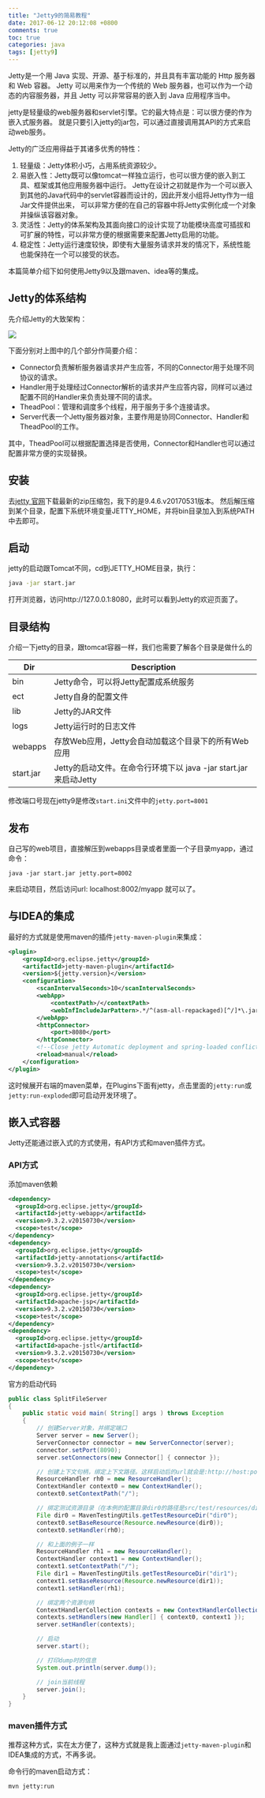 ```yaml
---
title: "Jetty9的简易教程"
date: 2017-06-12 20:12:08 +0800
comments: true
toc: true
categories: java
tags: [jetty9]
---
```

Jetty是一个用 Java 实现、开源、基于标准的，并且具有丰富功能的 Http 服务器和 Web 容器。
Jetty 可以用来作为一个传统的 Web 服务器，也可以作为一个动态的内容服务器，并且 Jetty 可以非常容易的嵌入到 Java 应用程序当中。

jetty是轻量级的web服务器和servlet引擎。它的最大特点是：可以很方便的作为嵌入式服务器。
就是只要引入jetty的jar包，可以通过直接调用其API的方式来启动web服务。

Jetty的广泛应用得益于其诸多优秀的特性：

1. 轻量级：Jetty体积小巧，占用系统资源较少。
2. 易嵌入性：Jetty既可以像tomcat一样独立运行，也可以很方便的嵌入到工具、框架或其他应用服务器中运行。
Jetty在设计之初就是作为一个可以嵌入到其他的Java代码中的servlet容器而设计的，因此开发小组将Jetty作为一组Jar文件提供出来，
可以非常方便的在自己的容器中将Jetty实例化成一个对象并操纵该容器对象。
3. 灵活性：Jetty的体系架构及其面向接口的设计实现了功能模块高度可插拔和可扩展的特性，可以非常方便的根据需要来配置Jetty启用的功能。
4. 稳定性：Jetty运行速度较快，即使有大量服务请求并发的情况下，系统性能也能保持在一个可以接受的状态。

本篇简单介绍下如何使用Jetty9以及跟maven、idea等的集成。<!--more-->

## Jetty的体系结构

先介绍Jetty的大致架构：

![](https://xnstatic-1253397658.file.myqcloud.com/jetty01.jpg)

下面分别对上图中的几个部分作简要介绍：

* Connector负责解析服务器请求并产生应答，不同的Connector用于处理不同协议的请求。
* Handler用于处理经过Connector解析的请求并产生应答内容，同样可以通过配置不同的Handler来负责处理不同的请求。
* TheadPool：管理和调度多个线程，用于服务于多个连接请求。
* Server代表一个Jetty服务器对象，主要作用是协同Connector、Handler和TheadPool的工作。

其中，TheadPool可以根据配置选择是否使用，Connector和Handler也可以通过配置非常方便的实现替换。

## 安装
去[jetty 官网](http://www.eclipse.org/jetty/download.html)下载最新的zip压缩包，我下的是9.4.6.v20170531版本。
然后解压缩到某个目录，配置下系统环境变量JETTY_HOME，并将bin目录加入到系统PATH中去即可。

## 启动
jetty的启动跟Tomcat不同，cd到JETTY_HOME目录，执行：
``` sh
java -jar start.jar
```

打开浏览器，访问http://127.0.0.1:8080，此时可以看到Jetty的欢迎页面了。

## 目录结构

介绍一下jetty的目录，跟tomcat容器一样，我们也需要了解各个目录是做什么的

Dir       | Description
----------|------------------------------------------------------
bin       | Jetty命令，可以将Jetty配置成系统服务
ect       | Jetty自身的配置文件
lib       | Jetty的JAR文件
logs      | Jetty运行时的日志文件
webapps   | 存放Web应用，Jetty会自动加载这个目录下的所有Web应用
start.jar | Jetty的启动文件。在命令行环境下以 java -jar start.jar 来启动Jetty

修改端口号现在jetty9是修改`start.ini`文件中的`jetty.port=8001`

## 发布
自己写的web项目，直接解压到webapps目录或者里面一个子目录myapp，通过命令：
```
java -jar start.jar jetty.port=8002
```
来启动项目，然后访问url: localhost:8002/myapp 就可以了。

## 与IDEA的集成
最好的方式就是使用maven的插件`jetty-maven-plugin`来集成：
``` xml
<plugin>
    <groupId>org.eclipse.jetty</groupId>
    <artifactId>jetty-maven-plugin</artifactId>
    <version>${jetty.version}</version>
    <configuration>
        <scanIntervalSeconds>10</scanIntervalSeconds>
        <webApp>
            <contextPath>/</contextPath>
            <webInfIncludeJarPattern>.*/^(asm-all-repackaged)[^/]*\.jar$</webInfIncludeJarPattern>
        </webApp>
        <httpConnector>
            <port>8080</port>
        </httpConnector>
        <!--Close jetty Automatic deployment and spring-loaded conflict -->
        <reload>manual</reload>
    </configuration>
</plugin>
```

这时候展开右端的maven菜单，在Plugins下面有jetty，点击里面的`jetty:run`或`jetty:run-exploded`即可启动开发环境了。

## 嵌入式容器
Jetty还能通过嵌入式的方式使用，有API方式和maven插件方式。

### API方式
添加maven依赖
``` xml
<dependency>
  <groupId>org.eclipse.jetty</groupId>
  <artifactId>jetty-webapp</artifactId>
  <version>9.3.2.v20150730</version>
  <scope>test</scope>
</dependency>
<dependency>
  <groupId>org.eclipse.jetty</groupId>
  <artifactId>jetty-annotations</artifactId>
  <version>9.3.2.v20150730</version>
  <scope>test</scope>
</dependency>
<dependency>
  <groupId>org.eclipse.jetty</groupId>
  <artifactId>apache-jsp</artifactId>
  <version>9.3.2.v20150730</version>
  <scope>test</scope>
</dependency>
<dependency>
  <groupId>org.eclipse.jetty</groupId>
  <artifactId>apache-jstl</artifactId>
  <version>9.3.2.v20150730</version>
  <scope>test</scope>
</dependency>
```

官方的启动代码
``` java
public class SplitFileServer
{
    public static void main( String[] args ) throws Exception
    {
        // 创建Server对象，并绑定端口
        Server server = new Server();
        ServerConnector connector = new ServerConnector(server);
        connector.setPort(8090);
        server.setConnectors(new Connector[] { connector });

        // 创建上下文句柄，绑定上下文路径。这样启动后的url就会是:http://host:port/context
        ResourceHandler rh0 = new ResourceHandler();
        ContextHandler context0 = new ContextHandler();
        context0.setContextPath("/");

        // 绑定测试资源目录（在本例的配置目录dir0的路径是src/test/resources/dir0）
        File dir0 = MavenTestingUtils.getTestResourceDir("dir0");
        context0.setBaseResource(Resource.newResource(dir0));
        context0.setHandler(rh0);

        // 和上面的例子一样
        ResourceHandler rh1 = new ResourceHandler();
        ContextHandler context1 = new ContextHandler();
        context1.setContextPath("/");
        File dir1 = MavenTestingUtils.getTestResourceDir("dir1");
        context1.setBaseResource(Resource.newResource(dir1));
        context1.setHandler(rh1);

        // 绑定两个资源句柄
        ContextHandlerCollection contexts = new ContextHandlerCollection();
        contexts.setHandlers(new Handler[] { context0, context1 });
        server.setHandler(contexts);

        // 启动
        server.start();

        // 打印dump时的信息
        System.out.println(server.dump());

        // join当前线程
        server.join();
    }
}
```

### maven插件方式
推荐这种方式，实在太方便了，这种方式就是我上面通过`jetty-maven-plugin`和IDEA集成的方式，不再多说。

命令行的maven启动方式：
```
mvn jetty:run
```

